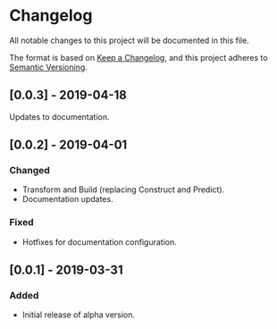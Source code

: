 # Changelog
All notable changes to this project will be documented in this file.

The format is based on [Keep a Changelog](https://keepachangelog.com/en/1.0.0/),
and this project adheres to [Semantic Versioning](https://semver.org/spec/v2.0.0.html).

[//]: # (BEGIN)

## \[0.0.3\] - 2019-04-18

Updates to documentation.


## \[0.0.2\] - 2019-04-01

### Changed

- Transform and Build (replacing Construct and Predict).
- Documentation updates.


### Fixed

- Hotfixes for documentation configuration.


## \[0.0.1\] - 2019-03-31

### Added

- Initial release of alpha version.
